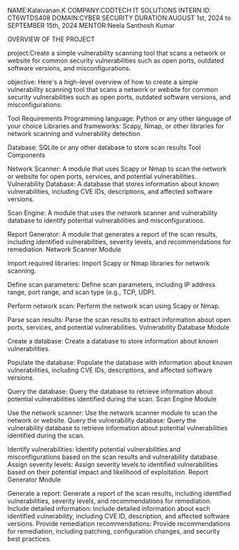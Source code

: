 NAME:Kalaivanan.K
COMPANY:CODTECH IT SOLUTIONS
INTERN ID: CT6WTDS408
DOMAIN:CYBER SECURITY
DURATION:AUGUST 1st, 2024 to SEPTEMBER 15th, 2024
MENTOR:Neela Santhosh Kumar 

OVERVIEW OF THE PROJECT

project:Create a simple vulnerability scanning tool that scans a network or website for common security vulnerabilities such as open ports, outdated software versions, and misconfigurations.

objective:
Here's a high-level overview of how to create a simple vulnerability scanning tool that scans a network or website for common security vulnerabilities such as open ports, outdated software versions, and misconfigurations:

Tool Requirements
Programming language: Python or any other language of your choice
Libraries and frameworks: Scapy, Nmap, or other libraries for network scanning and vulnerability detection

Database: SQLite or any other database to store scan results
Tool Components

Network Scanner: A module that uses Scapy or Nmap to scan the network or website for open ports, services, and potential vulnerabilities.
Vulnerability Database: A database that stores information about known vulnerabilities, including CVE IDs, descriptions, and affected software versions.

Scan Engine: A module that uses the network scanner and vulnerability database to identify potential vulnerabilities and misconfigurations.

Report Generator: A module that generates a report of the scan results, including identified vulnerabilities, severity levels, and recommendations for remediation.
Network Scanner Module

Import required libraries: Import Scapy or Nmap libraries for network scanning.

Define scan parameters: Define scan parameters, including IP address range, port range, and scan type (e.g., TCP, UDP).

Perform network scan: Perform the network scan using Scapy or Nmap.

Parse scan results: Parse the scan results to extract information about open ports, services, and potential vulnerabilities.
Vulnerability Database Module

Create a database: Create a database to store information about known vulnerabilities.

Populate the database: Populate the database with information about known vulnerabilities, including CVE IDs, descriptions, and affected software versions.

Query the database: Query the database to retrieve information about potential vulnerabilities identified during the scan.
Scan Engine Module

Use the network scanner: Use the network scanner module to scan the network or website.
Query the vulnerability database: Query the vulnerability database to retrieve information about potential vulnerabilities identified during the scan.

Identify vulnerabilities: Identify potential vulnerabilities and misconfigurations based on the scan results and vulnerability database.
Assign severity levels: Assign severity levels to identified vulnerabilities based on their potential impact and likelihood of exploitation.
Report Generator Module

Generate a report: Generate a report of the scan results, including identified vulnerabilities, severity levels, and recommendations for remediation.
Include detailed information: Include detailed information about each identified vulnerability, including CVE ID, description, and affected software versions.
Provide remediation recommendations: Provide recommendations for remediation, including patching, configuration changes, and security best practices.
